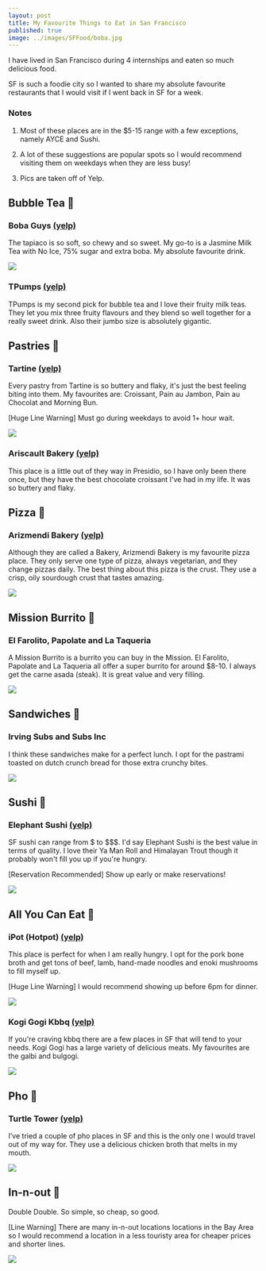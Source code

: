 ```yaml
---
layout: post
title: My Favourite Things to Eat in San Francisco
published: true
image: ../images/SFFood/boba.jpg
---
```

I have lived in San Francisco during 4 internships and eaten so much delicious food.

SF is such a foodie city so I wanted to share my absolute favourite restaurants that I would visit if I went back in SF for a week.

### Notes
1. Most of these places are in the $5-15 range with a few exceptions, namely AYCE and Sushi.

2. A lot of these suggestions are popular spots so I would recommend visiting them on weekdays when they are less busy!

3. Pics are taken off of Yelp.

## Bubble Tea 🥤
### Boba Guys [(yelp)](https://www.yelp.ca/biz/boba-guys-san-francisco-6)
The tapiaco is so soft, so chewy and so sweet. My go-to is a Jasmine Milk Tea with No Ice, 75% sugar and extra boba. My absolute favourite drink.

![](../images/SFFood/boba.jpg)

### TPumps [(yelp)](https://www.yelp.ca/biz/tpumps-san-francisco)
TPumps is my second pick for bubble tea and I love their fruity milk teas. They let you mix three fruity flavours and they blend so well together for a really sweet drink. Also their jumbo size is absolutely gigantic.

## Pastries 🥐
### Tartine [(yelp)](https://www.yelp.ca/biz/tartine-bakery-and-cafe-san-francisco)
Every pastry from Tartine is so buttery and flaky, it's just the best feeling biting into them. My favourites are: Croissant, Pain au Jambon, Pain au Chocolat and Morning Bun.

[Huge Line Warning] Must go during weekdays to avoid 1+ hour wait.

![](../images/SFFood/tartine.jpg)

### Ariscault Bakery [(yelp)](https://www.yelp.ca/biz/arsicault-bakery-san-francisco)
This place is a little out of they way in Presidio, so I have only been there once, but they have the best chocolate croissant I've had in my life. It was so buttery and flaky.

## Pizza 🍕
### Arizmendi Bakery [(yelp)](https://www.yelp.ca/biz/arizmendi-bakery-san-francisco)
Although they are called a Bakery, Arizmendi Bakery is my favourite pizza place. They only serve one type of pizza, always vegetarian, and they change pizzas daily. The best thing about this pizza is the crust. They use a crisp, oily sourdough crust that tastes amazing.

![](../images/SFFood/pizza.jpg)

## Mission Burrito 🌯
### El Farolito, Papolate and La Taqueria
A Mission Burrito is a burrito you can buy in the Mission. El Farolito, Papolate and La Taqueria all offer a super burrito for around $8-10. I always get the carne asada (steak). It is great value and very filling.

![](../images/SFFood/burrito.jpg)

## Sandwiches 🥪
### Irving Subs and Subs Inc
I think these sandwiches make for a perfect lunch. I opt for the pastrami toasted on dutch crunch bread for those extra crunchy bites.

![](../images/SFFood/subs.jpg)

## Sushi 🍣
### Elephant Sushi [(yelp)](https://www.yelp.ca/biz/elephant-sushi-san-francisco)
SF sushi can range from $ to $$$. I'd say Elephant Sushi is the best value in terms of quality. I love their Ya Man Roll and Himalayan Trout though it probably won't fill you up if you're hungry.

[Reservation Recommended] Show up early or make reservations!

![](../images/SFFood/sushi.jpg)

## All You Can Eat 🥩
### iPot (Hotpot) [(yelp)](https://www.yelp.ca/biz/ipot-san-francisco)
This place is perfect for when I am really hungry. I opt for the pork bone broth and get tons of beef, lamb, hand-made noodles and enoki mushrooms to fill myself up.

[Huge Line Warning] I would recommend showing up before 6pm for dinner. 

![](../images/SFFood/ipot.jpg)

### Kogi Gogi Kbbq [(yelp)](https://www.yelp.ca/biz/kogi-gogi-bbq-san-francisco-2)
If you're craving kbbq there are a few places in SF that will tend to your needs. Kogi Gogi has a large variety of delicious meats. My favourites are the galbi and bulgogi.

![](../images/SFFood/kogi.jpg)

## Pho 🍜
### Turtle Tower [(yelp)](https://www.yelp.ca/biz/turtle-tower-san-francisco-6)
I’ve tried a couple of pho places in SF and this is the only one I would travel out of my way for.
They use a delicious chicken broth that melts in my mouth.

![](../images/SFFood/pho.jpg)

## In-n-out 🍔
Double Double. So simple, so cheap, so good.

[Line Warning] There are many in-n-out locations locations in the Bay Area so I would recommend a location in a less touristy area for cheaper prices and shorter lines.

![](../images/SFFood/inout.jpg)
